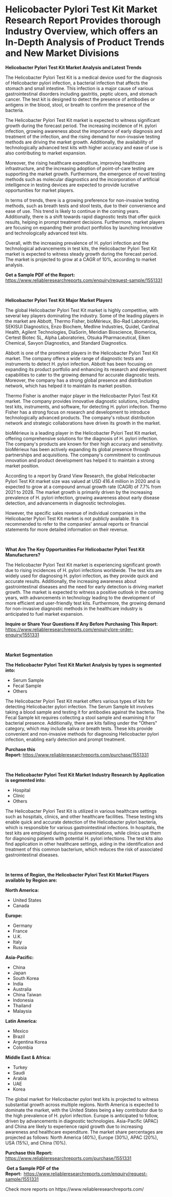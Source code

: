 <p><h1>Helicobacter Pylori Test Kit Market Research Report Provides thorough Industry Overview, which offers an In-Depth Analysis of Product Trends and New Market Divisions</h1></p><p><strong>Helicobacter Pylori Test Kit Market Analysis and Latest Trends</strong></p>
<p><p>The Helicobacter Pylori Test Kit is a medical device used for the diagnosis of Helicobacter pylori infection, a bacterial infection that affects the stomach and small intestine. This infection is a major cause of various gastrointestinal disorders including gastritis, peptic ulcers, and stomach cancer. The test kit is designed to detect the presence of antibodies or antigens in the blood, stool, or breath to confirm the presence of the bacteria.</p><p>The Helicobacter Pylori Test Kit market is expected to witness significant growth during the forecast period. The increasing incidence of H. pylori infection, growing awareness about the importance of early diagnosis and treatment of the infection, and the rising demand for non-invasive testing methods are driving the market growth. Additionally, the availability of technologically advanced test kits with higher accuracy and ease of use is also contributing to market expansion.</p><p>Moreover, the rising healthcare expenditure, improving healthcare infrastructure, and the increasing adoption of point-of-care testing are supporting the market growth. Furthermore, the emergence of novel testing methods such as molecular diagnostics and the incorporation of artificial intelligence in testing devices are expected to provide lucrative opportunities for market players.</p><p>In terms of trends, there is a growing preference for non-invasive testing methods, such as breath tests and stool tests, due to their convenience and ease of use. This trend is likely to continue in the coming years. Additionally, there is a shift towards rapid diagnostic tests that offer quick results, helping in prompt treatment decisions. Furthermore, market players are focusing on expanding their product portfolios by launching innovative and technologically advanced test kits.</p><p>Overall, with the increasing prevalence of H. pylori infection and the technological advancements in test kits, the Helicobacter Pylori Test Kit market is expected to witness steady growth during the forecast period. The market is projected to grow at a CAGR of 10%, according to market analysis.</p></p>
<p><strong>Get a Sample PDF of the Report:&nbsp;</strong> <a href="https://www.reliableresearchreports.com/enquiry/request-sample/1551331">https://www.reliableresearchreports.com/enquiry/request-sample/1551331</a></p>
<p>&nbsp;</p>
<p><strong>Helicobacter Pylori Test Kit Major Market Players</strong></p>
<p><p>The global Helicobacter Pylori Test Kit market is highly competitive, with several key players dominating the industry. Some of the leading players in the market are Abbott, Thermo Fisher, bioMérieux, Bio-Rad Laboratories, SEKISUI Diagnostics, Enzo Biochem, Medline Industries, Quidel, Cardinal Health, Agilent Technologies, DiaSorin, Meridian Bioscience, Biomerica, Certest Biotec SL, Alpha Laboratories, Otsuka Pharmaceutical, Eiken Chemical, Savyon Diagnostics, and Standard Diagnostics.</p><p>Abbott is one of the prominent players in the Helicobacter Pylori Test Kit market. The company offers a wide range of diagnostic tests and instruments to detect H. pylori infection. Abbott has been focusing on expanding its product portfolio and enhancing its research and development capabilities to cater to the growing demand for accurate diagnostic tests. Moreover, the company has a strong global presence and distribution network, which has helped it to maintain its market position.</p><p>Thermo Fisher is another major player in the Helicobacter Pylori Test Kit market. The company provides innovative diagnostic solutions, including test kits, instruments, and software, for detecting H. pylori infection. Thermo Fisher has a strong focus on research and development to introduce technologically advanced products. The company's robust distribution network and strategic collaborations have driven its growth in the market.</p><p>bioMérieux is a leading player in the Helicobacter Pylori Test Kit market, offering comprehensive solutions for the diagnosis of H. pylori infection. The company's products are known for their high accuracy and sensitivity. bioMérieux has been actively expanding its global presence through partnerships and acquisitions. The company's commitment to continuous innovation and product development has helped it to maintain a strong market position.</p><p>According to a report by Grand View Research, the global Helicobacter Pylori Test Kit market size was valued at USD 416.4 million in 2020 and is expected to grow at a compound annual growth rate (CAGR) of 7.7% from 2021 to 2028. The market growth is primarily driven by the increasing prevalence of H. pylori infection, growing awareness about early disease detection, and advancements in diagnostic technologies.</p><p>However, the specific sales revenue of individual companies in the Helicobacter Pylori Test Kit market is not publicly available. It is recommended to refer to the companies' annual reports or financial statements for more detailed information on their revenue.</p></p>
<p>&nbsp;</p>
<p><strong>What Are The Key Opportunities For Helicobacter Pylori Test Kit Manufacturers?</strong></p>
<p><p>The Helicobacter Pylori Test Kit market is experiencing significant growth due to rising incidences of H. pylori infections worldwide. The test kits are widely used for diagnosing H. pylori infection, as they provide quick and accurate results. Additionally, the increasing awareness about gastrointestinal diseases and the need for early detection is driving market growth. The market is expected to witness a positive outlook in the coming years, with advancements in technology leading to the development of more efficient and user-friendly test kits. Furthermore, the growing demand for non-invasive diagnostic methods in the healthcare industry is anticipated to fuel market expansion.</p></p>
<p><strong>Inquire or Share Your Questions If Any Before Purchasing This Report:</strong> <a href="https://www.reliableresearchreports.com/enquiry/pre-order-enquiry/1551331">https://www.reliableresearchreports.com/enquiry/pre-order-enquiry/1551331</a></p>
<p>&nbsp;</p>
<p><strong>Market Segmentation</strong></p>
<p><strong>The Helicobacter Pylori Test Kit Market Analysis by types is segmented into:</strong></p>
<p><ul><li>Serum Sample</li><li>Fecal Sample</li><li>Others</li></ul></p>
<p><p>The Helicobacter Pylori Test Kit market offers various types of kits for detecting Helicobacter pylori infection. The Serum Sample kit involves taking a blood sample and testing it for antibodies against the bacteria. The Fecal Sample kit requires collecting a stool sample and examining it for bacterial presence. Additionally, there are kits falling under the "Others" category, which may include saliva or breath tests. These kits provide convenient and non-invasive methods for diagnosing Helicobacter pylori infection, enabling early detection and prompt treatment.</p></p>
<p><strong>Purchase this Report:&nbsp;</strong><a href="https://www.reliableresearchreports.com/purchase/1551331">https://www.reliableresearchreports.com/purchase/1551331</a></p>
<p>&nbsp;</p>
<p><strong>The Helicobacter Pylori Test Kit Market Industry Research by Application is segmented into:</strong></p>
<p><ul><li>Hospital</li><li>Clinic</li><li>Others</li></ul></p>
<p><p>The Helicobacter Pylori Test Kit is utilized in various healthcare settings such as hospitals, clinics, and other healthcare facilities. These testing kits enable quick and accurate detection of the Helicobacter pylori bacteria, which is responsible for various gastrointestinal infections. In hospitals, the test kits are employed during routine examinations, while clinics use them for diagnosing patients with potential H. pylori infections. The test kits also find application in other healthcare settings, aiding in the identification and treatment of this common bacterium, which reduces the risk of associated gastrointestinal diseases.</p></p>
<p>&nbsp;</p>
<p><strong>In terms of Region, the Helicobacter Pylori Test Kit Market Players available by Region are:</strong></p>
<p>
    <p> <strong> North America: </strong>
        <ul>
            <li>United States</li>
            <li>Canada</li>
        </ul>
        </p> 
    <p> <strong> Europe: </strong>
        <ul>
            <li>Germany</li>
            <li>France</li>
            <li>U.K.</li>
            <li>Italy</li>
            <li>Russia</li>
        </ul>
        </p> 
    <p> <strong> Asia-Pacific: </strong>
        <ul>
            <li>China</li>
            <li>Japan</li>
            <li>South Korea</li>
            <li>India</li>
            <li>Australia</li>
            <li>China Taiwan</li>
            <li>Indonesia</li>
            <li>Thailand</li>
            <li>Malaysia</li>
        </ul>
        </p> 
    <p> <strong> Latin America: </strong>
        <ul>
            <li>Mexico</li>
            <li>Brazil</li>
            <li>Argentina Korea</li>
            <li>Colombia</li>
        </ul>
        </p> 
    <p> <strong> Middle East & Africa: </strong>
        <ul>
            <li>Turkey</li>
            <li>Saudi</li>
            <li>Arabia</li>
            <li>UAE</li>
            <li>Korea</li>
        </ul>
    </p>
    </p>
<p><p>The global market for Helicobacter pylori test kits is projected to witness substantial growth across multiple regions. North America is expected to dominate the market, with the United States being a key contributor due to the high prevalence of H. pylori infection. Europe is anticipated to follow, driven by advancements in diagnostic technologies. Asia-Pacific (APAC) and China are likely to experience rapid growth due to increasing awareness and healthcare expenditure. The market share percentages are projected as follows: North America (40%), Europe (30%), APAC (20%), USA (15%), and China (10%).</p></p>
<p><strong>Purchase this Report: </strong><a href="https://www.reliableresearchreports.com/purchase/1551331">https://www.reliableresearchreports.com/purchase/1551331</a></p>
<p>&nbsp;<strong>Get a Sample PDF of the Report:&nbsp;&nbsp;</strong><a href="https://www.reliableresearchreports.com/enquiry/request-sample/1551331">https://www.reliableresearchreports.com/enquiry/request-sample/1551331</a></p>
<p><strong></strong></p>
<p>Check more reports on https://www.reliableresearchreports.com/</p>